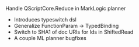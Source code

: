 Handle QScriptCore.Reduce in MarkLogic planner
  - Introduces typeswitch dsl
  - Generalize FunctionParam -> TypedBinding
  - Switch to SHA1 of doc URIs for Ids in ShiftedRead
  - A couple ML planner bugfixes
